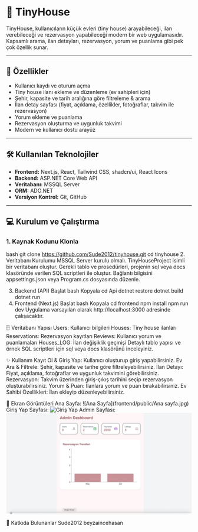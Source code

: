 ﻿# 🏡 TinyHouse

TinyHouse, kullanıcıların küçük evleri (tiny house) arayabileceği, ilan verebileceği ve rezervasyon yapabileceği modern bir web uygulamasıdır.  
Kapsamlı arama, ilan detayları, rezervasyon, yorum ve puanlama gibi pek çok özellik sunar.

---

## 🚀 Özellikler

- Kullanıcı kaydı ve oturum açma
- Tiny house ilanı ekleme ve düzenleme (ev sahipleri için)
- Şehir, kapasite ve tarih aralığına göre filtreleme & arama
- İlan detay sayfası (fiyat, açıklama, özellikler, fotoğraflar, takvim ile rezervasyon)
- Yorum ekleme ve puanlama
- Rezervasyon oluşturma ve uygunluk takvimi
- Modern ve kullanıcı dostu arayüz

---

## 🛠️ Kullanılan Teknolojiler

- **Frontend:** Next.js, React, Tailwind CSS, shadcn/ui, React Icons
- **Backend:** ASP.NET Core Web API
- **Veritabanı:** MSSQL Server
- **ORM:** ADO.NET
- **Versiyon Kontrol:** Git, GitHub

---

## 💻 Kurulum ve Çalıştırma

### 1. Kaynak Kodunu Klonla

bash
git clone https://github.com/Sude2012/tinyhouse.git
cd tinyhouse
2. Veritabanı Kurulumu
MSSQL Server kurulu olmalı.
TinyHouseProject isimli bir veritabanı oluştur.
Gerekli tablo ve prosedürleri, projenin sql veya docs klasöründe verilen SQL scriptleri ile oluştur.
Bağlantı bilgisini appsettings.json veya Program.cs dosyasında düzenle.

3. Backend (API) Başlat
bash
Kopyala
cd Api
dotnet restore
dotnet build
dotnet run
4. Frontend (Next.js) Başlat
bash
Kopyala
cd frontend
npm install
npm run dev
Uygulama varsayılan olarak http://localhost:3000 adresinde çalışacaktır.

🗄️ Veritabanı Yapısı
Users: Kullanıcı bilgileri
Houses: Tiny house ilanları
Reservations: Rezervasyon kayıtları
Reviews: Kullanıcı yorum ve puanlamaları
Houses_LOG: İlan değişiklik geçmişi
Detaylı tablo yapısı ve örnek SQL scriptleri için sql veya docs klasörünü inceleyiniz.

✨ Kullanım
Kayıt Ol & Giriş Yap: Kullanıcı oluşturup giriş yapabilirsiniz.
Ev Ara & Filtrele: Şehir, kapasite ve tarihe göre filtreleyebilirsiniz.
İlan Detayı: Fiyat, açıklama, fotoğraflar ve uygunluk takvimini görebilirsiniz.
Rezervasyon: Takvim üzerinden giriş-çıkış tarihini seçip rezervasyon oluşturabilirsiniz.
Yorum & Puan: İlanlara yorum ve puan bırakabilirsiniz.
Ev Sahibi Özellikleri: İlan ekleyip düzenleyebilirsiniz.

📸 Ekran Görüntüleri
Ana Sayfa:
![Ana Sayfa](frontend/public/Ana sayfa.jpg)
Giriş Yap Sayfası:
![Giriş Yap](frontend/public/girişyap.jpg)
Admin Sayfası:
![Admin](frontend/public/admin.jpg)


🤝 Katkıda Bulunanlar
Sude2012
beyzaincehasan